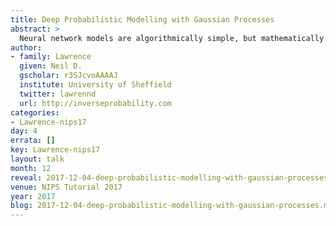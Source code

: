 ```yaml
---
title: Deep Probabilistic Modelling with Gaussian Processes
abstract: >
  Neural network models are algorithmically simple, but mathematically complex. Gaussian process models are mathematically simple, but algorithmically complex. In this tutorial we will explore Deep Gaussian Process models. They bring advantages in their mathematical simplicity but are challenging in their algorithmic complexity. We will give an overview of Gaussian processes and highlight the algorithmic approximations that allow us to stack Gaussian process models: they are based on variational methods. In the last part of the tutorial will explore a use case exemplar: uncertainty quantification. We end with open questions.
author:
- family: Lawrence
  given: Neil D.
  gscholar: r3SJcvoAAAAJ
  institute: University of Sheffield
  twitter: lawrennd
  url: http://inverseprobability.com
categories:
- Lawrence-nips17
day: 4
errata: []
key: Lawrence-nips17
layout: talk
month: 12
reveal: 2017-12-04-deep-probabilistic-modelling-with-gaussian-processes.slides.html
venue: NIPS Tutorial 2017
year: 2017
blog: 2017-12-04-deep-probabilistic-modelling-with-gaussian-processes.md
---
```

